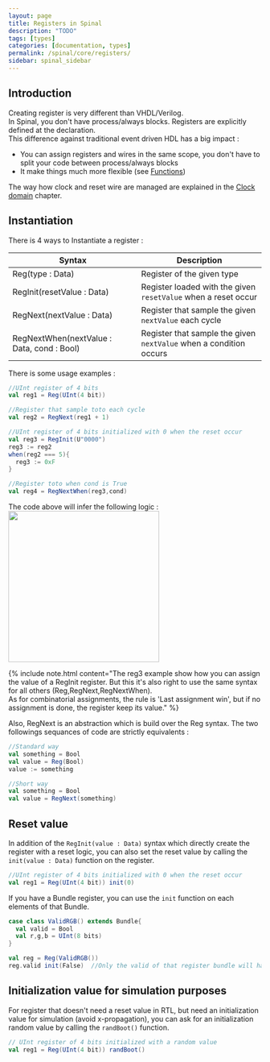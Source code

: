 ```yaml
---
layout: page
title: Registers in Spinal
description: "TODO"
tags: [types]
categories: [documentation, types]
permalink: /spinal/core/registers/
sidebar: spinal_sidebar
---
```


## Introduction
Creating register is very different than VHDL/Verilog.<br>
In Spinal, you don't have process/always blocks. Registers are explicitly defined at the declaration. <br>
This difference against traditional event driven HDL has a big impact :

- You can assign registers and wires in the same scope, you don't have to split your code between process/always blocks
- It make things much more flexible (see [Functions](/SpinalDoc/spinal/core/function/))

The way how clock and reset wire are managed are explained in the [Clock domain](/SpinalDoc/spinal/core/clock_domain/) chapter.

## Instantiation
There is 4 ways to Instantiate a register :

| Syntax | Description |
| ------- | ---- |
| Reg(type : Data) | Register of the given type |
| RegInit(resetValue : Data) | Register loaded with the given `resetValue` when a reset occur |
| RegNext(nextValue : Data) | Register that sample the given `nextValue` each cycle |
| RegNextWhen(nextValue : Data, cond : Bool) | Register that sample the given `nextValue` when a condition occurs |

There is some usage examples :

```scala
//UInt register of 4 bits    
val reg1 = Reg(UInt(4 bit))  

//Register that sample toto each cycle  
val reg2 = RegNext(reg1 + 1)    

//UInt register of 4 bits initialized with 0 when the reset occur
val reg3 = RegInit(U"0000")
reg3 := reg2
when(reg2 === 5){
  reg3 := 0xF
}

//Register toto when cond is True
val reg4 = RegNextWhen(reg3,cond)
```

The code above will infer the following logic :<br>
<img src="https://cdn.jsdelivr.net/gh/SpinalHDL/SpinalDoc@c7decc7420d1e790aba7c14d8bdc898aa6046869/asset/picture/register.svg"  align="middle" width="300">

{% include note.html content="The reg3 example show how you can assign the value of a RegInit register. But this it's also right to use the same syntax for all others (Reg,RegNext,RegNextWhen).<br> As for combinatorial assignments, the rule is 'Last assignment win', but if no assignment is done, the register keep its value." %}

Also, RegNext is an abstraction which is build over the Reg syntax. The two followings sequances of code are strictly equivalents :

```scala
//Standard way
val something = Bool
val value = Reg(Bool)
value := something

//Short way
val something = Bool
val value = RegNext(something)
```

## Reset value
In addition of the `RegInit(value : Data)` syntax which directly create the register with a reset logic,
you can also set the reset value by calling the `init(value : Data)` function on the register.

```scala
//UInt register of 4 bits initialized with 0 when the reset occur
val reg1 = Reg(UInt(4 bit)) init(0)
```

If you have a Bundle register, you can use the `init` function on each elements of that Bundle.

```scala
case class ValidRGB() extends Bundle{
  val valid = Bool
  val r,g,b = UInt(8 bits)
}

val reg = Reg(ValidRGB())
reg.valid init(False)  //Only the valid of that register bundle will have an reset value.
```

## Initialization value for simulation purposes
For register that doesn't need a reset value in RTL, but need an initialization value for simulation (avoid x-propagation), you can ask for an initialization random value by calling the `randBoot()` function.

```scala
// UInt register of 4 bits initialized with a random value
val reg1 = Reg(UInt(4 bit)) randBoot()
```
